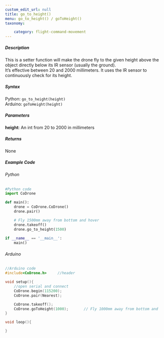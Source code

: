 ```yaml
---
custom_edit_url: null
title: go_to_height()
menu: go_to_height() / goToHeight()
taxonomy:

	category: flight-command-movement
---
```


##### Description

This is a setter function will make the drone fly to the given height above the object directly below its IR sensor (usually the ground).<br />
It’s effective between 20 and 2000 millimeters. It uses the IR sensor to continuously check for its height.

##### Syntax
Python: ```go_to_height(height)```<br />
Arduino: ```goToHeight(height)```

##### Parameters

**height**: An int from 20 to 2000 in millimeters

##### Returns

None

##### Example Code
###### Python
```python
#Python code
import CoDrone

def main():
	drone = CoDrone.CoDrone()
	drone.pair()

	# Fly 1500mm away from bottom and hover
	drone.takeoff()
	drone.go_to_height(1500)  
	
if __name__ == '__main__':
	main()

```
###### Arduino
```c
//Arduino code
#include<CoDrone.h>		//header

void setup(){
	//open serial and connect
	CoDrone.begin(115200);
	CoDrone.pair(Nearest);

	CoDrone.takeoff();
	CoDrone.goToHeight(1000); 		// Fly 1000mm away from bottom and hover	
}

void loop(){

}

```